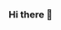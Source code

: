 ### Hi there 👋

<!--
**Astiyaxh/Astiyaxh** is a ✨ _special_ ✨ repository because its `README.md` (this file) appears on your GitHub profile.

- 🔭 I’m currently working on frontend projects.
- 🌱 I’m currently learning frontend technologys like Html & css & JavaScript.
- 👯 I’m looking to collaborate on nothing.
- 💬 Ask me about frontend.
- 📫 How to reach me: ...
- ⚡ Fun fact: I'm fan of historical and political books.
-->
